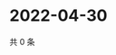 # 2022-04-30

共 0 条

<!-- BEGIN WEIBO -->
<!-- 最后更新时间 Sat Apr 30 2022 07:13:07 GMT+0800 (China Standard Time) -->

<!-- END WEIBO -->
